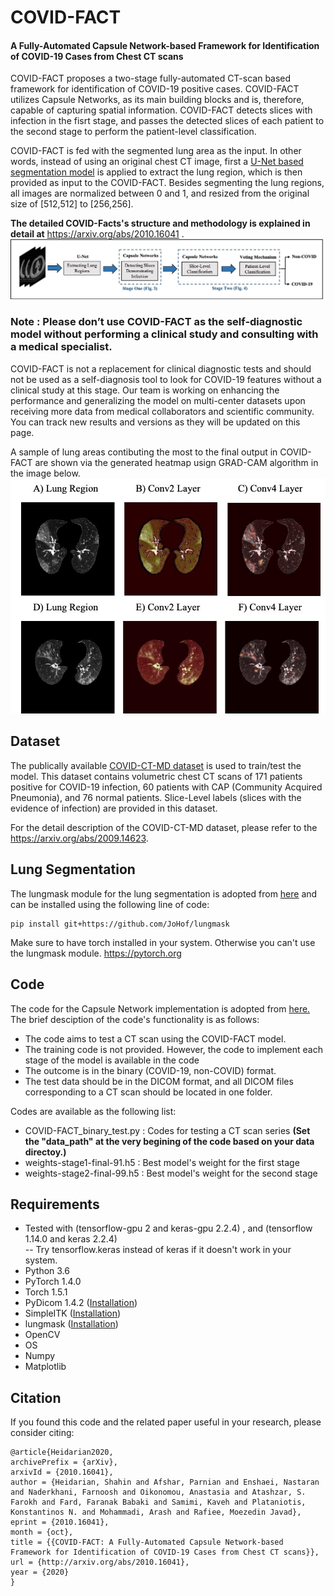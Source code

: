 # COVID-FACT
<h4>A Fully-Automated Capsule Network-based Framework for Identification of COVID-19 Cases from Chest CT scans</h4>

COVID-FACT proposes a two-stage fully-automated CT-scan based framework for identification of COVID-19 positive cases. COVID-FACT utilizes Capsule Networks, as its main building blocks and is, therefore, capable of capturing spatial information. COVID-FACT detects slices with infection in the fisrt stage, and passes the detected slices of each patient to the second stage to perform the patient-level classification.

COVID-FACT is fed with the segmented lung area as the input. In other words, instead of using an original chest CT image, first a <a href="https://github.com/JoHof/lungmask"> U-Net based segmentation model</a> is applied to extract the lung region, which is then provided as input to the COVID-FACT. Besides segmenting the lung regions, all images are normalized between 0 and 1, and resized from the original size of [512,512] to [256,256].

<b>The detailed COVID-Facts's structure and methodology is explained in detail at</b> https://arxiv.org/abs/2010.16041 .
<img src="https://github.com/ShahinSHH/COVID-FACT/blob/main/Figures/method.jpg"/>

<h3>Note : Please don’t use COVID-FACT as the self-diagnostic model without performing a clinical study and consulting with a medical specialist.</h3>
COVID-FACT is not a replacement for clinical diagnostic tests and should not be used as a self-diagnosis tool to look for COVID-19 features without a clinical study at this stage. Our team is working on enhancing the performance and generalizing the model on multi-center datasets upon receiving more data from medical collaborators and scientific community. You can track new results and versions as they will be updated on this page.<br>

A sample of lung areas contibuting the most to the final output in COVID-FACT are shown via the generated heatmap usign GRAD-CAM algorithm in the image below.
<img src="https://github.com/ShahinSHH/COVID-FACT/blob/main/Figures/heatmap1.jpg"/>

## Dataset
The publically available <a href="https://github.com/ShahinSHH/COVID-CT-MD">COVID-CT-MD dataset</a> is used to train/test the model.
This dataset contains volumetric chest CT scans of 171 patients positive for COVID-19 infection, 60 patients with CAP (Community Acquired Pneumonia), and 76 normal patients. Slice-Level labels (slices with the evidence of infection) are provided in this dataset.

For the detail description of the COVID-CT-MD dataset, please refer to the <a href="https://arxiv.org/abs/2009.14623">https://arxiv.org/abs/2009.14623</a>.

## Lung Segmentation
The lungmask module for the lung segmentation is adopted from <a href="https://github.com/JoHof/lungmask">here</a> and can be installed using the following line of code:
```
pip install git+https://github.com/JoHof/lungmask
```
Make sure to have torch installed in your system. Otherwise you can't use the lungmask module.
<a href = "https://pytorch.org">https://pytorch.org</a>

## Code
The code for the Capsule Network implementation is adopted from <a href="https://keras.io/examples/cifar10_cnn_capsule/">here.</a>
The brief desciption of the code's functionality is as follows:
* The code aims to test a CT scan using the COVID-FACT model.
* The training code is not provided. However, the code to implement each stage of the model is available in the code
* The outcome is in the binary (COVID-19, non-COVID) format.
* The test data should be in the DICOM format, and all DICOM files corresponding to a CT scan should be located in one folder.

Codes are available as the following list:

* COVID-FACT_binary_test.py : Codes for testing a CT scan series <b>(Set the "data_path" at the very begining of the code based on your data directoy.)</b>
* weights-stage1-final-91.h5 : Best model's weight for the first stage
* weights-stage2-final-99.h5 : Best model's weight for the second stage

## Requirements
* Tested with (tensorflow-gpu 2 and keras-gpu 2.2.4) , and (tensorflow 1.14.0 and keras 2.2.4)<br>
-- Try tensorflow.keras instead of keras if it doesn't work in your system.
* Python 3.6
* PyTorch 1.4.0
* Torch 1.5.1
* PyDicom 1.4.2 (<a href="https://pydicom.github.io/pydicom/stable/tutorials/installation.html">Installation<a/>)
* SimpleITK (<a href="https://simpleitk.readthedocs.io/en/v1.1.0/Documentation/docs/source/installation.html">Installation</a>)
* lungmask (<a href="https://github.com/JoHof/lungmask">Installation</a>)
* OpenCV
* OS
* Numpy
* Matplotlib


## Citation
If you found this code and the related paper useful in your research, please consider citing:

```
@article{Heidarian2020,
archivePrefix = {arXiv},
arxivId = {2010.16041},
author = {Heidarian, Shahin and Afshar, Parnian and Enshaei, Nastaran and Naderkhani, Farnoosh and Oikonomou, Anastasia and Atashzar, S. Farokh and Fard, Faranak Babaki and Samimi, Kaveh and Plataniotis, Konstantinos N. and Mohammadi, Arash and Rafiee, Moezedin Javad},
eprint = {2010.16041},
month = {oct},
title = {{COVID-FACT: A Fully-Automated Capsule Network-based Framework for Identification of COVID-19 Cases from Chest CT scans}},
url = {http://arxiv.org/abs/2010.16041},
year = {2020}
}

```


